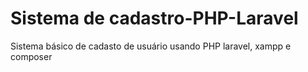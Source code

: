 # Sistema de cadastro-PHP-Laravel
 Sistema básico de cadasto de usuário usando PHP laravel, xampp e composer
